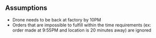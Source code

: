 Assumptions
--
- Drone needs to be back at factory by 10PM
- Orders that are impossible to fulfill within the time requirements (ex: order made at 9:55PM and location is 20 minutes away) are ignored